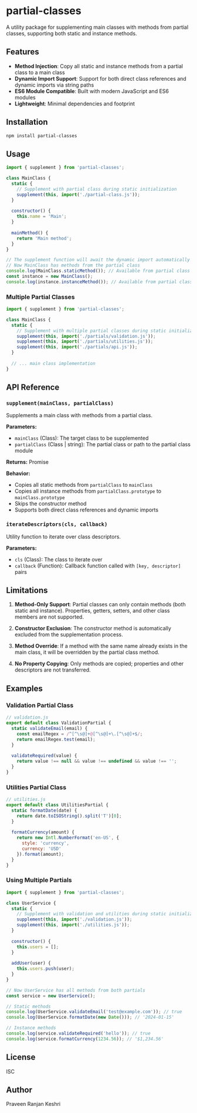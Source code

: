 # partial-classes

A utility package for supplementing main classes with methods from partial classes, supporting both static and instance methods.

## Features

- **Method Injection**: Copy all static and instance methods from a partial class to a main class
- **Dynamic Import Support**: Support for both direct class references and dynamic imports via string paths
- **ES6 Module Compatible**: Built with modern JavaScript and ES6 modules
- **Lightweight**: Minimal dependencies and footprint

## Installation

```bash
npm install partial-classes
```

## Usage

```javascript
import { supplement } from 'partial-classes';

class MainClass {
  static {
    // Supplement with partial class during static initialization
    supplement(this, import('./partial-class.js'));
  }
  
  constructor() {
    this.name = 'Main';
  }
  
  mainMethod() {
    return 'Main method';
  }
}

// The supplement function will await the dynamic import automatically
// Now MainClass has methods from the partial class
console.log(MainClass.staticMethod()); // Available from partial class
const instance = new MainClass();
console.log(instance.instanceMethod()); // Available from partial class
```

### Multiple Partial Classes

```javascript
import { supplement } from 'partial-classes';

class MainClass {
  static {
    // Supplement with multiple partial classes during static initialization
    supplement(this, import('./partials/validation.js'));
    supplement(this, import('./partials/utilities.js'));
    supplement(this, import('./partials/api.js'));
  }
  
  // ... main class implementation
}
```

## API Reference

### `supplement(mainClass, partialClass)`

Supplements a main class with methods from a partial class.

**Parameters:**
- `mainClass` (Class): The target class to be supplemented
- `partialClass` (Class | string): The partial class or path to the partial class module

**Returns:** Promise<void>

**Behavior:**
- Copies all static methods from `partialClass` to `mainClass`
- Copies all instance methods from `partialClass.prototype` to `mainClass.prototype`
- Skips the constructor method
- Supports both direct class references and dynamic imports

### `iterateDescriptors(cls, callback)`

Utility function to iterate over class descriptors.

**Parameters:**
- `cls` (Class): The class to iterate over
- `callback` (Function): Callback function called with `[key, descriptor]` pairs

## Limitations

1. **Method-Only Support**: Partial classes can only contain methods (both static and instance). Properties, getters, setters, and other class members are not supported.

2. **Constructor Exclusion**: The constructor method is automatically excluded from the supplementation process.

3. **Method Override**: If a method with the same name already exists in the main class, it will be overridden by the partial class method.

4. **No Property Copying**: Only methods are copied; properties and other descriptors are not transferred.

## Examples

### Validation Partial Class

```javascript
// validation.js
export default class ValidationPartial {
  static validateEmail(email) {
    const emailRegex = /^[^\s@]+@[^\s@]+\.[^\s@]+$/;
    return emailRegex.test(email);
  }
  
  validateRequired(value) {
    return value !== null && value !== undefined && value !== '';
  }
}
```

### Utilities Partial Class

```javascript
// utilities.js
export default class UtilitiesPartial {
  static formatDate(date) {
    return date.toISOString().split('T')[0];
  }
  
  formatCurrency(amount) {
    return new Intl.NumberFormat('en-US', {
      style: 'currency',
      currency: 'USD'
    }).format(amount);
  }
}
```

### Using Multiple Partials

```javascript
import { supplement } from 'partial-classes';

class UserService {
  static {
    // Supplement with validation and utilities during static initialization
    supplement(this, import('./validation.js'));
    supplement(this, import('./utilities.js'));
  }
  
  constructor() {
    this.users = [];
  }
  
  addUser(user) {
    this.users.push(user);
  }
}

// Now UserService has all methods from both partials
const service = new UserService();

// Static methods
console.log(UserService.validateEmail('test@example.com')); // true
console.log(UserService.formatDate(new Date())); // '2024-01-15'

// Instance methods
console.log(service.validateRequired('hello')); // true
console.log(service.formatCurrency(1234.56)); // '$1,234.56'
```

## License

ISC

## Author

Praveen Ranjan Keshri

